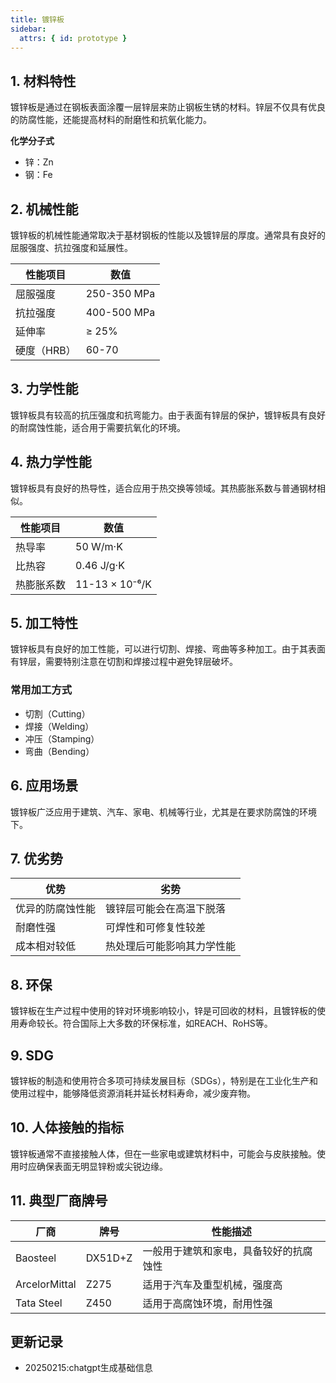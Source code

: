 ```yaml
---
title: 镀锌板
sidebar:
  attrs: { id: prototype }
---
```

## 1. 材料特性

镀锌板是通过在钢板表面涂覆一层锌层来防止钢板生锈的材料。锌层不仅具有优良的防腐性能，还能提高材料的耐磨性和抗氧化能力。

**化学分子式**  
- 锌：Zn  
- 钢：Fe

## 2. 机械性能

镀锌板的机械性能通常取决于基材钢板的性能以及镀锌层的厚度。通常具有良好的屈服强度、抗拉强度和延展性。

| 性能项目      | 数值                  |
|---------------|-----------------------|
| 屈服强度      | 250-350 MPa           |
| 抗拉强度      | 400-500 MPa           |
| 延伸率        | ≥ 25%                 |
| 硬度（HRB）   | 60-70                 |

## 3. 力学性能

镀锌板具有较高的抗压强度和抗弯能力。由于表面有锌层的保护，镀锌板具有良好的耐腐蚀性能，适合用于需要抗氧化的环境。

## 4. 热力学性能

镀锌板具有良好的热导性，适合应用于热交换等领域。其热膨胀系数与普通钢材相似。

| 性能项目      | 数值                  |
|---------------|-----------------------|
| 热导率        | 50 W/m·K              |
| 比热容        | 0.46 J/g·K            |
| 热膨胀系数    | 11-13 × 10⁻⁶/K       |

## 5. 加工特性

镀锌板具有良好的加工性能，可以进行切割、焊接、弯曲等多种加工。由于其表面有锌层，需要特别注意在切割和焊接过程中避免锌层破坏。

### 常用加工方式
- 切割（Cutting）  
- 焊接（Welding）  
- 冲压（Stamping）  
- 弯曲（Bending）

## 6. 应用场景

镀锌板广泛应用于建筑、汽车、家电、机械等行业，尤其是在要求防腐蚀的环境下。

## 7. 优劣势

| 优势                       | 劣势                         |
|----------------------------|------------------------------|
| 优异的防腐蚀性能            | 镀锌层可能会在高温下脱落       |
| 耐磨性强                   | 可焊性和可修复性较差         |
| 成本相对较低               | 热处理后可能影响其力学性能   |

## 8. 环保

镀锌板在生产过程中使用的锌对环境影响较小，锌是可回收的材料，且镀锌板的使用寿命较长。符合国际上大多数的环保标准，如REACH、RoHS等。

## 9. SDG

镀锌板的制造和使用符合多项可持续发展目标（SDGs），特别是在工业化生产和使用过程中，能够降低资源消耗并延长材料寿命，减少废弃物。

## 10. 人体接触的指标

镀锌板通常不直接接触人体，但在一些家电或建筑材料中，可能会与皮肤接触。使用时应确保表面无明显锌粉或尖锐边缘。

## 11. 典型厂商牌号

| 厂商        | 牌号            | 性能描述                              |
|-------------|-----------------|---------------------------------------|
| Baosteel   | DX51D+Z         | 一般用于建筑和家电，具备较好的抗腐蚀性  |
| ArcelorMittal | Z275           | 适用于汽车及重型机械，强度高         |
| Tata Steel  | Z450            | 适用于高腐蚀环境，耐用性强            |

## 更新记录
* 20250215:chatgpt生成基础信息